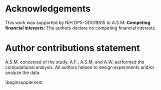 # Acknowledgements

This work was supported by NIH DP5-OD019815 to A.S.M. **Competing financial interests:** The authors declare no competing financial interests.

# Author contributions statement

A.S.M. conceived of the study. A.F., A.S.M, and A.W. performed the computational analysis. All authors helped to design experiments and/or analyze the data. 

\beginsupplement

